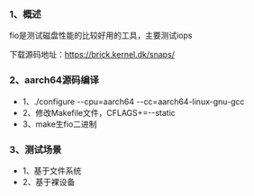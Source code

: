 ### 1、概述

fio是测试磁盘性能的比较好用的工具，主要测试iops

下载源码地址：https://brick.kernel.dk/snaps/

### 2、aarch64源码编译

- 1、./configure --cpu=aarch64 --cc=aarch64-linux-gnu-gcc
- 2、修改Makefile文件，CFLAGS+=--static
- 3、make生fio二进制

### 3、测试场景

- 1、基于文件系统
- 2、基于裸设备

